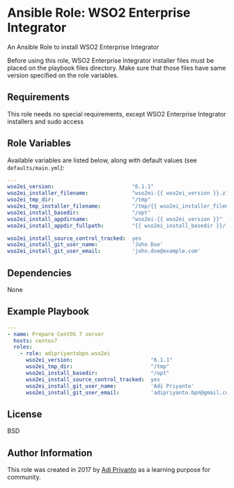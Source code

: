 Ansible Role: WSO2 Enterprise Integrator
=========

An Ansible Role to install WSO2 Enterprise Integrator

Before using this role, WSO2 Enterprise Integrator installer files must be placed on the playbook files directory.
Make sure that those files have same version specified on the role variables.

Requirements
------------

This role needs no special requirements, except WSO2 Enterprise Integrator installers and sudo access

Role Variables
--------------

Available variables are listed below, along with default values (see `defaults/main.yml`):


```yaml
---
wso2ei_version:                         "6.1.1"
wso2ei_installer_filename:              "wso2ei-{{ wso2ei_version }}.zip"
wso2ei_tmp_dir:                         "/tmp"
wso2ei_tmp_installer_filename:          "/tmp/{{ wso2ei_installer_filename }}"
wso2ei_install_basedir:                 "/opt"
wso2ei_install_appdirname:              "wso2ei-{{ wso2ei_version }}"
wso2ei_install_appdir_fullpath:         "{{ wso2ei_install_basedir }}/{{ wso2ei_install_appdirname }}"

wso2ei_install_source_control_tracked:  yes
wso2ei_install_git_user_name:           'John Doe'
wso2ei_install_git_user_email:          'john.doe@example.com'
```

Dependencies
------------

None

Example Playbook
----------------

```yaml
---
- name: Prepare CentOS 7 server
  hosts: centos7
  roles:
    - role: adipriyantobpn.wso2ei
      wso2ei_version:                         "6.1.1"
      wso2ei_tmp_dir:                         "/tmp"
      wso2ei_install_basedir:                 "/opt"
      wso2ei_install_source_control_tracked:  yes
      wso2ei_install_git_user_name:           'Adi Priyanto'
      wso2ei_install_git_user_email:          'adipriyanto.bpn@gmail.com'
```

License
-------

BSD

Author Information
------------------

This role was created in 2017 by [Adi Priyanto](https://github.com/adipriyantobpn) as a learning purpose for community.